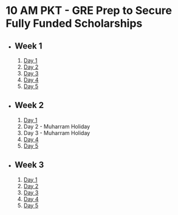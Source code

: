 # 10 AM PKT - GRE Prep to Secure Fully Funded Scholarships

- ## Week 1

   1. [Day 1](https://www.facebook.com/iCodeguru/videos/1582296325672528)
   2. [Day 2](https://www.facebook.com/iCodeguru/videos/1958196964600679)
   3. [Day 3](https://www.facebook.com/iCodeguru/videos/3786779811605650)
   4. [Day 4](https://www.facebook.com/iCodeguru/videos/857186116269626)
   5. [Day 5](https://www.facebook.com/iCodeguru/videos/1021327902896557)

- ## Week 2

   1. [Day 1](https://www.facebook.com/iCodeguru/videos/1683050699100596)
   2. Day 2 - Muharram Holiday
   3. Day 3 - Muharram Holiday
   4. [Day 4](https://www.facebook.com/iCodeguru/videos/976204117617531)
   5. [Day 5](https://www.facebook.com/iCodeguru/videos/862995205686895)

- ## Week 3

   1. [Day 1](https://www.facebook.com/iCodeguru/videos/3829775693972502)
   2. [Day 2](https://www.facebook.com/iCodeguru/videos/2475669619284600)
   3. [Day 3](https://www.facebook.com/iCodeguru/videos/2203014373386276)
   4. [Day 4](https://www.facebook.com/iCodeguru/videos/1484033845566591)
   5. [Day 5](https://www.facebook.com/iCodeguru/videos/986776489599479)

<!-- - ## Week 

   1. [Day 1]()
   2. [Day 2]()
   3. [Day 3]()
   4. [Day 4]()
   5. [Day 5]() -->